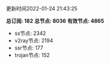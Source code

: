 更新时间2022-01-24 21:43:25

**总订阅: 182**
**总节点: 8036**
**有效节点: 4865**
- ss节点: 2342
- v2ray节点: 2194
- ssr节点: 177
- trojan节点: 152
